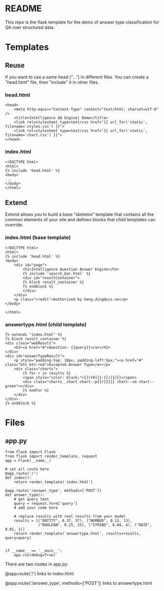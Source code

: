 # README #

This repo is the flask template for the demo of answer type classification for QA over structured data.

# Templates #

## Reuse

If you want to use a same head ("<head>...</head>") in different files. You can create a "head.html" file, then "include" it in other files.

### head.html
```
<head>
    <meta http-equiv="Content-Type" content="text/html; charset=utf-8" />
    <title>Intelligence QA Engine| Demo</title>
    <link rel=stylesheet type=text/css href="{{ url_for('static', filename='styles.css') }}">
    <link rel=stylesheet type=text/css href="{{ url_for('static', filename='chart.css') }}">
</head>
```

### index.html
```
<!DOCTYPE html>
<html>
{% include 'head.html' %}
<body>
...
</body>
</html>
```

## Extend
Extend allows you to build a base “skeleton” template that contains all the common elements of your site and defines blocks that child templates can override.

### index.html (base template)
```
<!DOCTYPE html>
<html>
{% include 'head.html' %}
<body>
    <div id="page">
        <h1>Intelligence Question Answer Engine</h1>
        {% include 'search_bar.html' %}
        <div id="resultContainer">
        {% block result_container %}
        {% endblock %}
        </div>
    </div>
    <p class="credit">Authorized by heng.ding@uis.no</p>
</body>

</html>
```

### answertype.html (child template)
```
{% extends "index.html" %}
{% block result_container %}
<div class="webResult">
    <h2><a href="#">Question: {{query}}</a></h2>
</div>
<div id="answerTypeResult">
    <p style="padding-top: 10px; padding-left:5px;"><a href="#" class="btn btn-red">Excepted Answer Type</a></p>
    <div class="charts">
        {% for r in results %}
        <span style="color: black;">{{r[0]}}:{{r[1]}}</span>
        <div class="charts__chart chart--p{{r[2]}} chart--sm chart--green"></div>
        {% endfor %}
    </div>
</div>
{% endblock %}
```



# Files #
## app.py
```
from flask import Flask
from flask import render_template, request
app = Flask(__name__)

# set all route here
@app.route('/')
def index():
    return render_template('index.html')

@app.route('/answer_type', methods=['POST'])
def answer_type():
    # get query text
    query = request.form['query']
    # add your code here

    # replace results with real results from your model
    results = [("ENTITY", 0.37, 37), ("NUMBER", 0.13, 13),
               ("BOOLEAN", 0.25, 25), ("STRING", 0.04, 4), ("DATE", 0.01, 1)]
    return render_template('answertype.html', results=results, query=query)


if __name__ == '__main__':
    app.run(debug=True)
```

There are two routes in app.py:

@app.route('/') links to index.html

@app.route('/answer_type', methods=['POST']) links to answertype.html

